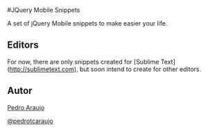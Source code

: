 #JQuery Mobile Snippets

A set of jQuery Mobile snippets to make easier your life.

## Editors

For now, there are only snippets created for [Sublime Text] (http://sublimetext.com), but soon intend to create for other editors.




## Autor
[Pedro Araujo](http://pedrotcaraujo.com)

[@pedrotcaraujo](http://twiter.com/pedrotcaraujo)

